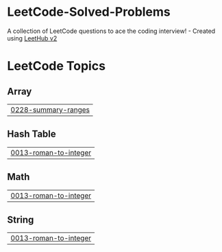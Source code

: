 # LeetCode-Solved-Problems
A collection of LeetCode questions to ace the coding interview! - Created using [LeetHub v2](https://github.com/arunbhardwaj/LeetHub-2.0)

<!---LeetCode Topics Start-->
# LeetCode Topics
## Array
|  |
| ------- |
| [0228-summary-ranges](https://github.com/varshu24/LeetCode-Solved-Problems/tree/master/0228-summary-ranges) |
## Hash Table
|  |
| ------- |
| [0013-roman-to-integer](https://github.com/varshu24/LeetCode-Solved-Problems/tree/master/0013-roman-to-integer) |
## Math
|  |
| ------- |
| [0013-roman-to-integer](https://github.com/varshu24/LeetCode-Solved-Problems/tree/master/0013-roman-to-integer) |
## String
|  |
| ------- |
| [0013-roman-to-integer](https://github.com/varshu24/LeetCode-Solved-Problems/tree/master/0013-roman-to-integer) |
<!---LeetCode Topics End-->